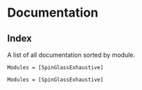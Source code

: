 # Documentation


## Index

A list of all documentation sorted by module.

```@index
Modules = [SpinGlassExhaustive]
```


```@autodocs
Modules = [SpinGlassExhaustive]
```